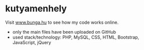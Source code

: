 # kutyamenhely
Visit www.bunga.hu to see how my code works online.
- only the main files have been uploaded on GitHub
- used stack/technology: PHP, MySQL, CSS, HTML, Bootstrap, JavaScript, jQuery
